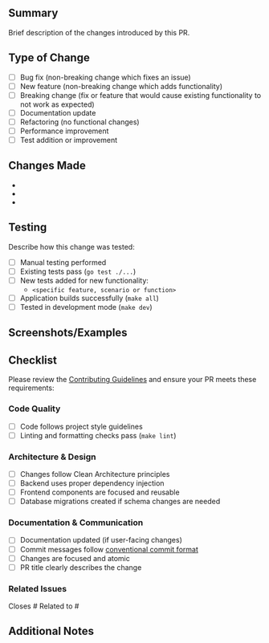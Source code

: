 ## Summary

Brief description of the changes introduced by this PR.

## Type of Change

- [ ] Bug fix (non-breaking change which fixes an issue)
- [ ] New feature (non-breaking change which adds functionality)
- [ ] Breaking change (fix or feature that would cause existing functionality to not work as expected)
- [ ] Documentation update
- [ ] Refactoring (no functional changes)
- [ ] Performance improvement
- [ ] Test addition or improvement

## Changes Made

-
-
-

## Testing

Describe how this change was tested:

- [ ] Manual testing performed
- [ ] Existing tests pass (`go test ./...`)
- [ ] New tests added for new functionality:
    - `<specific feature, scenario or function>`
- [ ] Application builds successfully (`make all`)
- [ ] Tested in development mode (`make dev`)

## Screenshots/Examples

<!-- Include screenshots, GIFs, or code examples if applicable -->

## Checklist

Please review the [Contributing Guidelines](CONTRIBUTING.md) and ensure your PR meets these requirements:

### Code Quality
- [ ] Code follows project style guidelines
- [ ] Linting and formatting checks pass (`make lint`)

### Architecture & Design
- [ ] Changes follow Clean Architecture principles
- [ ] Backend uses proper dependency injection
- [ ] Frontend components are focused and reusable
- [ ] Database migrations created if schema changes are needed

### Documentation & Communication
- [ ] Documentation updated (if user-facing changes)
- [ ] Commit messages follow [conventional commit format](https://www.conventionalcommits.org/)
- [ ] Changes are focused and atomic
- [ ] PR title clearly describes the change

### Related Issues

Closes #<!-- issue number -->
Related to #<!-- issue number -->

## Additional Notes

<!-- Any additional information that reviewers should know -->
